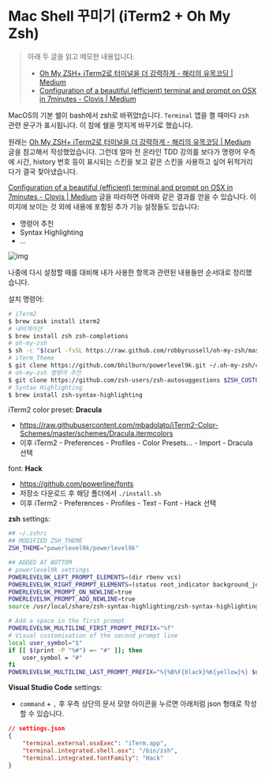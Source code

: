 # Mac Shell 꾸미기 (iTerm2 + Oh My Zsh)

> 아래 두 글을 읽고 메모한 내용입니다.
>
> - [Oh My ZSH+ iTerm2로 터미널을 더 강력하게 - 해리의 유목코딩 | Medium](https://medium.com/harrythegreat/oh-my-zsh-iterm2로-터미널을-더-강력하게-a105f2c01bec)
> - [Configuration of a beautiful (efficient) terminal and prompt on OSX in 7minutes - Clovis | Medium](https://medium.com/@Clovis_app/configuration-of-a-beautiful-efficient-terminal-and-prompt-on-osx-in-7-minutes-827c29391961)

MacOS의 기본 쉘이 bash에서 zsh로 바뀌었t습니다. `Terminal` 앱을 켤 때마다 `zsh` 관련 문구가 표시됩니다. 이 참에 쉘을 멋지게 바꾸기로 했습니다.

원래는 [Oh My ZSH+ iTerm2로 터미널을 더 강력하게 - 해리의 유목코딩 | Medium](https://medium.com/harrythegreat/oh-my-zsh-iterm2로-터미널을-더-강력하게-a105f2c01bec) 글을 참고해서 작성했었습니다. 그런데 얼마 전 온라인 TDD 강의를 보다가 명령어 우측에 시간, history 번호 등이 표시되는 스킨을 보고 같은 스킨을 사용하고 싶어 뒤적거리다가 결국 찾아냈습니다.

[Configuration of a beautiful (efficient) terminal and prompt on OSX in 7minutes - Clovis | Medium](https://medium.com/@Clovis_app/configuration-of-a-beautiful-efficient-terminal-and-prompt-on-osx-in-7-minutes-827c29391961) 글을 따라하면 아래와 같은 결과를 얻을 수 있습니다. 이미지에 보이는 것 외에 내용에 포함된 추가 기능 설정들도 있습니다:

- 명령어 추천
- Syntax Highlighting
- ...

![img](/Users/heedo/Documents/shell-settings.png)

나중에 다시 설정할 때를 대비해 내가 사용한 항목과 관련된 내용들만 순서대로 정리했습니다.

설치 명령어:

```bash
# iTerm2
$ brew cask install iterm2
# 내비게이션
$ brew install zsh zsh-completions
# oh-my-zsh
$ sh -c "$(curl -fsSL https://raw.github.com/robbyrussell/oh-my-zsh/master/tools/install.sh)"
# iTerm Theme
$ git clone https://github.com/bhilburn/powerlevel9k.git ~/.oh-my-zsh/custom/themes/powerlevel9k
# oh-my-zsh 명령어 추천
$ git clone https://github.com/zsh-users/zsh-autosuggestions $ZSH_CUSTOM/plugins/zsh-autosuggestions
# Syntax Highlighting
$ brew install zsh-syntax-highlighting
```

iTerm2 color preset: **Dracula**

- https://raw.githubusercontent.com/mbadolato/iTerm2-Color-Schemes/master/schemes/Dracula.itermcolors
- 이후 iTerm2 - Preferences - Profiles - Color Presets... - Import - Dracula 선택

font: **Hack**

- https://github.com/powerline/fonts
- 저장소 다운로드 후 해당 폴더에서 `./install.sh`
- 이후 iTerm2 - Preferences - Profiles - Text - Font - Hack 선택

**zsh** settings:

```bash
## ~/.zshrc
## MODIFIED ZSH_THEME
ZSH_THEME="powerlevel9k/powerlevel9k"

## ADDED AT BOTTOM
# powerlevel9k settings
POWERLEVEL9K_LEFT_PROMPT_ELEMENTS=(dir rbenv vcs)
POWERLEVEL9K_RIGHT_PROMPT_ELEMENTS=(status root_indicator background_jobs history time)
POWERLEVEL9K_PROMPT_ON_NEWLINE=true
POWERLEVEL9K_PROMPT_ADD_NEWLINE=true
source /usr/local/share/zsh-syntax-highlighting/zsh-syntax-highlighting.zsh

# Add a space in the first prompt
POWERLEVEL9K_MULTILINE_FIRST_PROMPT_PREFIX="%f"
# Visual customisation of the second prompt line
local user_symbol="$"
if [[ $(print -P "%#") =~ "#" ]]; then
    user_symbol = "#"
fi
POWERLEVEL9K_MULTILINE_LAST_PROMPT_PREFIX="%{%B%F{black}%K{yellow}%} $user_symbol%{%b%f%k%F{yellow}%} %{%f%}"
```

**Visual Studio Code** settings:

- `command` + `,` 후 우측 상단의 문서 모양 아이콘을 누르면 아래처럼 json 형태로 작성할 수 있습니다.

```json
// settings.json
{
    "terminal.external.osxExec": "iTerm.app",
    "terminal.integrated.shell.osx": "/bin/zsh",
    "terminal.integrated.fontFamily": "Hack"
}
```

